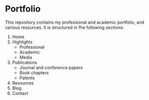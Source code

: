 # Portfolio

This repository contains my professional and academic portfolio, and various resources.
It is structured in fhe following sections:

1. Home
2. Highlights
   - Professional
   - Academic
   - Media
3. Publications
   - Journal and conference papers
   - Book chapters
   - Patents
4. Resources
5. Blog
6. Contact
